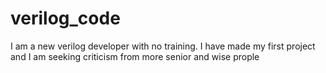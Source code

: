 # verilog_code
I am a new verilog developer with no training. I have made my first project and I am seeking criticism from more senior and wise prople
